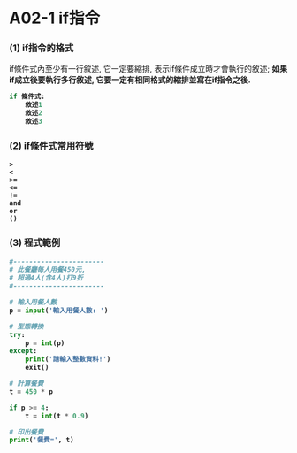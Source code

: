 # A02-1 if指令


### (1) if指令的格式

if條件式內至少有一行敘述, 它一定要縮排, 表示if條件成立時才會執行的敘述; <b/>
如果if成立後要執行多行敘述, 它要一定有相同格式的縮排並寫在if指令之後.<p/>

``` python
if 條件式:
    敘述1
    敘述2
    敘述3
```

### (2) if條件式常用符號
```
>
<
>=
<=
!=
and
or
()
```

### (3) 程式範例
``` python
#-----------------------
# 此餐廳每人用餐450元,
# 超過4人(含4人)打9折
#-----------------------

# 輸入用餐人數
p = input('輸入用餐人數: ')

# 型態轉換
try:
    p = int(p)
except:
    print('請輸入整數資料!')
    exit()

# 計算餐費
t = 450 * p

if p >= 4:
    t = int(t * 0.9)

# 印出餐費
print('餐費=', t)
```
